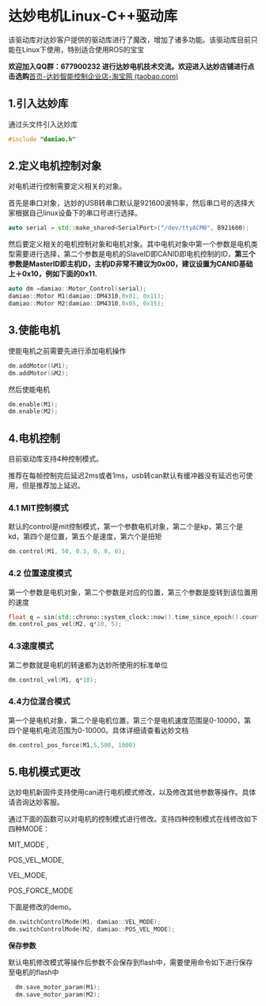 # 达妙电机Linux-C++驱动库
该驱动库对达妙客户提供的驱动库进行了魔改，增加了诸多功能。该驱动库目前只能在Linux下使用，特别适合使用ROS的宝宝

**欢迎加入QQ群：677900232 进行达妙电机技术交流。欢迎进入达妙店铺进行点击选购**[首页-达妙智能控制企业店-淘宝网 (taobao.com)](https://shop290016675.taobao.com/?spm=pc_detail.29232929/evo365560b447259.shop_block.dshopinfo.59f47dd6w4Z4dX)

## 1.引入达妙库

通过头文件引入达妙库

```c++
#include "damiao.h"
```

## 2.定义电机控制对象

对电机进行控制需要定义相关的对象。

首先是串口对象，达妙的USB转串口默认是921600波特率，然后串口号的选择大家根据自己linux设备下的串口号进行选择。

```c++
auto serial = std::make_shared<SerialPort>("/dev/ttyACM0", B921600);
```

然后要定义相关的电机控制对象和电机对象。其中电机对象中第一个参数是电机类型需要进行选择，第二个参数是电机的SlaveID即CANID即电机控制的ID，**第三个参数是MasterID即主机ID，主机ID非常不建议为0x00，建议设置为CANID基础上＋0x10，例如下面的0x11.**

```c++
auto dm =damiao::Motor_Control(serial);
damiao::Motor M1(damiao::DM4310,0x01, 0x11);
damiao::Motor M2(damiao::DM4310,0x05, 0x15);
```

## 3.使能电机

使能电机之前需要先进行添加电机操作

```c++
dm.addMotor(&M1);
dm.addMotor(&M2);
```

然后使能电机

```c++
dm.enable(M1);
dm.enable(M2);
```

## 4.电机控制

目前驱动库支持4种控制模式。

推荐在每帧控制完后延迟2ms或者1ms，usb转can默认有缓冲器没有延迟也可使用，但是推荐加上延迟。

### 4.1 MIT控制模式

默认的control是mit控制模式，第一个参数电机对象，第二个是kp，第三个是kd，第四个是位置，第五个是速度，第六个是扭矩

```c++
dm.control(M1, 50, 0.3, 0, 0, 0);
```

### 4.2 位置速度模式

第一个参数是电机对象，第二个参数是对应的位置，第三个参数是旋转到该位置用的速度

```c++
float q = sin(std::chrono::system_clock::now().time_since_epoch().count() / 1e9);
dm.control_pos_vel(M2, q*10, 5);
```

### 4.3速度模式

第二参数就是电机的转速都为达妙所使用的标准单位

```c++
dm.control_vel(M1, q*10);
```

### 4.4力位混合模式

第一个是电机对象，第二个是电机位置，第三个是电机速度范围是0-10000，第四个是电机电流范围为0-10000。具体详细请查看达妙文档

```c++
dm.control_pos_force(M1,5,500, 1000)
```

## 5.电机模式更改

达妙电机新固件支持使用can进行电机模式修改，以及修改其他参数等操作。具体请咨询达妙客服。

通过下面的函数可以对电机的控制模式进行修改。支持四种控制模式在线修改如下四种MODE：

MIT_MODE ,

POS_VEL_MODE,

VEL_MODE,

POS_FORCE_MODE

下面是修改的demo。

```c++
dm.switchControlMode(M1, damiao::VEL_MODE);
dm.switchControlMode(M2, damiao::POS_VEL_MODE);
```

**保存参数**

默认电机修改模式等操作后参数不会保存到flash中，需要使用命令如下进行保存至电机的flash中

```c++
  dm.save_motor_param(M1);
  dm.save_motor_param(M2);
```

